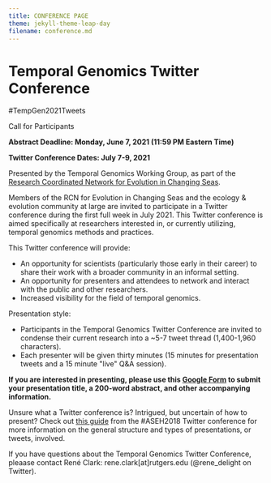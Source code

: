 ```yaml
---
title: CONFERENCE PAGE
theme: jekyll-theme-leap-day
filename: conference.md
---
```


# Temporal Genomics Twitter Conference 

#TempGen2021Tweets 

Call for Participants 

**Abstract Deadline: Monday, June 7, 2021 (11:59 PM Eastern Time)** 

**Twitter Conference Dates: July 7-9, 2021** 

Presented by the Temporal Genomics Working Group, as part of the [Research Coordinated Network for Evolution in Changing Seas](https://rcn-ecs.github.io/). 

Members of the RCN for Evolution in Changing Seas and the ecology & evolution community at large are invited to participate in a Twitter conference during the first full week in July 2021. This Twitter conference is aimed specifically at researchers interested in, or currently utilizing, temporal genomics methods and practices. 

This Twitter conference will provide: 
* An opportunity for scientists (particularly those early in their career) to share their work with a broader community in an informal setting.
* An opportunity for presenters and attendees to network and interact with the public and other researchers.
* Increased visibility for the field of temporal genomics.

Presentation style: 
* Participants in the Temporal Genomics Twitter Conference are invited to condense their current research into a ~5-7 tweet thread (1,400-1,960 characters).
* Each presenter will be given thirty minutes (15 minutes for presentation tweets and a 15 minute "live" Q&A session).

**If you are interested in presenting, please use this [Google Form](https://forms.gle/GPgAayoWPtYSvNa89) to submit your presentation title, a 200-word abstract, and other accompanying information.** 

Unsure what a Twitter conference is? Intrigued, but uncertain of how to present? Check out [this guide](https://jessicamdewitt.com/2018/02/12/aseh2018tweets-presenters-guide/) from the #ASEH2018 Twitter conference for more information on the general structure and types of presentations, or tweets, involved. 

If you have questions about the Temporal Genomics Twitter Conference, pleaase contact René Clark: rene.clark[at]rutgers.edu (@rene_delight on Twitter).

